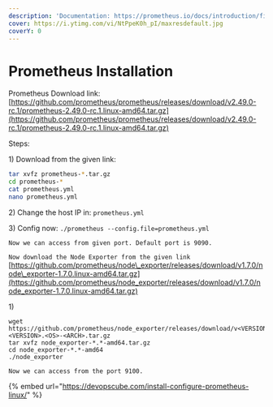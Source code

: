 ```yaml
---
description: 'Documentation: https://prometheus.io/docs/introduction/first_steps/'
cover: https://i.ytimg.com/vi/NtPpeK0h_pI/maxresdefault.jpg
coverY: 0
---
```


# Prometheus Installation

Prometheus Download link: [https://github.com/prometheus/prometheus/releases/download/v2.49.0-rc.1/prometheus-2.49.0-rc.1.linux-amd64.tar.gz](https://github.com/prometheus/prometheus/releases/download/v2.49.0-rc.1/prometheus-2.49.0-rc.1.linux-amd64.tar.gz)

Steps:&#x20;

1\) Download from the given link:&#x20;

```bash
tar xvfz prometheus-*.tar.gz
cd prometheus-*
cat prometheus.yml
nano prometheus.yml

```

2\) Change the host IP in: `prometheus.yml`

3\) Config now: `./prometheus --config.file=prometheus.yml`

`Now we can access from given port. Default port is 9090.`

`Now download the Node Exporter from the given link` [https://github.com/prometheus/node\_exporter/releases/download/v1.7.0/node\_exporter-1.7.0.linux-amd64.tar.gz](https://github.com/prometheus/node_exporter/releases/download/v1.7.0/node_exporter-1.7.0.linux-amd64.tar.gz)

1\)&#x20;

```
wget https://github.com/prometheus/node_exporter/releases/download/v<VERSION>/node_exporter-<VERSION>.<OS>-<ARCH>.tar.gz
tar xvfz node_exporter-*.*-amd64.tar.gz
cd node_exporter-*.*-amd64
./node_exporter
```

`Now we can access from the port 9100.`



{% embed url="https://devopscube.com/install-configure-prometheus-linux/" %}



